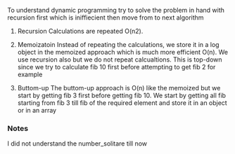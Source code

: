 
To understand dynamic programming try to solve the problem in hand with recursion first which is iniffiecient then move from to next algorithm


1. Recursion
Calculations are repeated O(n2).


1. Memoizatoin
Instead of repeating the calculations, we store it in a log object in the memoized approach which is much more efficient O(n). We use recursion also but we do not repeat calcualtions. This is top-down since we try to calculate fib 10 first before attempting to get fib 2 for example



3. Buttom-up
The buttom-up approach is O(n) like the memoized but we start by getting fib 3 first before getting fib 10. We start by getting all fib starting from fib 3 till fib of the required element and store it in an object or in an array


### Notes
I did not understand the number_solitare till now